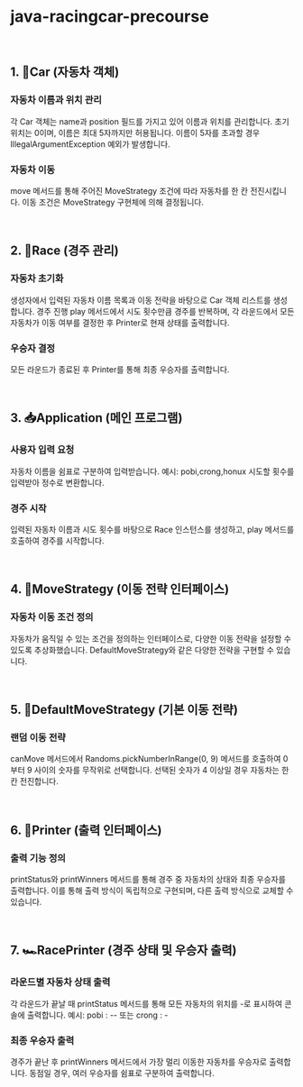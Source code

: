 # java-racingcar-precourse


<br>


## 1. 🚗Car (자동차 객체)

### 자동차 이름과 위치 관리
각 Car 객체는 name과 position 필드를 가지고 있어 이름과 위치를 관리합니다.
초기 위치는 0이며, 이름은 최대 5자까지만 허용됩니다.
이름이 5자를 초과할 경우 IllegalArgumentException 예외가 발생합니다.

### 자동차 이동
move 메서드를 통해 주어진 MoveStrategy 조건에 따라 자동차를 한 칸 전진시킵니다.
이동 조건은 MoveStrategy 구현체에 의해 결정됩니다.


<br>


## 2. 🏁Race (경주 관리)

### 자동차 초기화
생성자에서 입력된 자동차 이름 목록과 이동 전략을 바탕으로 Car 객체 리스트를 생성합니다.
경주 진행
play 메서드에서 시도 횟수만큼 경주를 반복하며, 각 라운드에서 모든 자동차가 이동 여부를 결정한 후 Printer로 현재 상태를 출력합니다.

### 우승자 결정
모든 라운드가 종료된 후 Printer를 통해 최종 우승자를 출력합니다.


<br>


## 3. 📥Application (메인 프로그램)

### 사용자 입력 요청
자동차 이름을 쉼표로 구분하여 입력받습니다.
예시: pobi,crong,honux
시도할 횟수를 입력받아 정수로 변환합니다.

### 경주 시작
입력된 자동차 이름과 시도 횟수를 바탕으로 Race 인스턴스를 생성하고,
play 메서드를 호출하여 경주를 시작합니다.


<br>


## 4. 🔄MoveStrategy (이동 전략 인터페이스)

### 자동차 이동 조건 정의
자동차가 움직일 수 있는 조건을 정의하는 인터페이스로, 다양한 이동 전략을 설정할 수 있도록 추상화했습니다.
DefaultMoveStrategy와 같은 다양한 전략을 구현할 수 있습니다.


<br>


## 5. 🎲DefaultMoveStrategy (기본 이동 전략)

### 랜덤 이동 전략
canMove 메서드에서 Randoms.pickNumberInRange(0, 9) 메서드를 호출하여 0부터 9 사이의 숫자를 무작위로 선택합니다.
선택된 숫자가 4 이상일 경우 자동차는 한 칸 전진합니다.


<br>


## 6. 📄Printer (출력 인터페이스)

### 출력 기능 정의
printStatus와 printWinners 메서드를 통해 경주 중 자동차의 상태와 최종 우승자를 출력합니다.
이를 통해 출력 방식이 독립적으로 구현되며, 다른 출력 방식으로 교체할 수 있습니다.


<br>


## 7. 🏎️RacePrinter (경주 상태 및 우승자 출력)

### 라운드별 자동차 상태 출력
각 라운드가 끝날 때 printStatus 메서드를 통해 모든 자동차의 위치를 -로 표시하여 콘솔에 출력합니다.
예시: pobi : -- 또는 crong : -

### 최종 우승자 출력
경주가 끝난 후 printWinners 메서드에서 가장 멀리 이동한 자동차를 우승자로 출력합니다.
동점일 경우, 여러 우승자를 쉼표로 구분하여 출력합니다.
